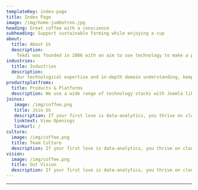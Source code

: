 ```yaml
---
templateKey: index-page
title: Index Page 
image: /img/home-jumbotron.jpg
heading: Great coffee with a conscience
subheading: Support sustainable farming while enjoying a cup
about:
  title: About Us
  description: 
    Tekdi was founded in 2006 with an aim to use technology to make a positive impact to society. Since then, we have empowered 100+ organisations with the technology solutions across verticals
industries:
  title: Industries
  description: 
    Our technological expertise and in-depth domain understanding, keeps you a digital step ahead of others by simplifying complex processes across verticals
productsplatfroms:
  title: Products & Platforms
  description: We use a wide range of technology stacks with Joomla like Angular, PHP, Node, JS with both traditional and NoSQL databases
joinus:
   image: /img/coffee.png
   title: Join Us
   description: If your first love is data-analytics, you thrive on cloud technology and are just a tad competitive then Tekdi is the place for you
   linktext: View Openings
   linkurl: /
culture:
  image: /img/coffee.png
  title: Team Culture
  description: If your first love is data-analytics, you thrive on cloud technology and are just a tad competitive then Tekdi is the place for you
vision:
  image: /img/coffee.png
  title: Out Vision
  description: If your first love is data-analytics, you thrive on cloud technology and are just a tad competitive then Tekdi is the place for you
---
```


---
